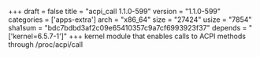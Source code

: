 +++
draft = false
title = "acpi_call 1.1.0-599"
version = "1.1.0-599"
categories = ['apps-extra']
arch = "x86_64"
size = "27424"
usize = "7854"
sha1sum = "bdc7bdbd3af2c09e65410357c9a7cf6993923f37"
depends = "['kernel=6.5.7-1']"
+++
kernel module that enables calls to ACPI methods through /proc/acpi/call